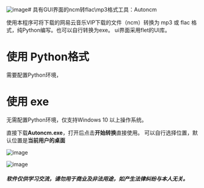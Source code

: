 ![image](https://github.com/user-attachments/assets/732836f5-b3a6-46b7-b883-0cf3a881dc31)# 具有GUI界面的ncm转flac\mp3格式工具：Autoncm

使用本程序可将下载的网易云音乐VIP下载的文件（ncm）转换为 mp3 或 flac 格式，纯Python编写。也可以自行转换为exe。
ui界面采用flet的UI库。
# 使用 Python格式
需要配置Python环境，



# 使用 exe
无需配置Python环境，仅支持Windows 10 以上操作系统。

直接下载**Autoncm.exe**，打开后点击**开始转换**直接使用。
可以自行选择位置，默认位置是**当前用户的桌面**

![image](https://github.com/user-attachments/assets/30784fd3-5ec5-43aa-8399-d444e7db9ce1)

![image](https://github.com/user-attachments/assets/4ea9a70f-03bd-4ffa-8c26-fc7a1e7e1f10)


##### 软件仅供学习交流，请勿用于商业及非法用途，如产生法律纠纷与本人无关。
